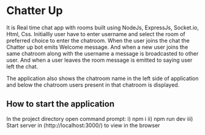 # Chatter Up
It is Real time chat app with rooms built using NodeJs, ExpressJs, Socket.io, Html, Css.
Initiallly user have to enter username and select the room of preferred choice to enter the chatroom.
When the user joins the chat the Chatter up bot emits Welcome message. And when a new user joins the same chatroom along with the username a message is broadcasted to other user. And when a user leaves the room message
is emitted to saying user left the chat.

The application also shows the chatroom name in the left side of application and below the chatroom users present in that chatroom is displayed.

## How to start the application
In the project directory open command prompt:
i) npm i
ii) npm run dev
iii) Start server in (http://localhost:3000/) to view in the browser
